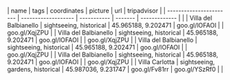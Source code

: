 | name                    | tags                             | coordinates         | picture       | url           | tripadvisor   |
| ----------------------- | -------------------              | -----------         | -------       | ------------- |               |
| Villa del Balbianello   | sightseeing, historical          | 45.965188, 9.202471 | goo.gl/lOFAOI |               | goo.gl/XqjZPU |
| Villa del Balbianello   | sightseeing, historical          | 45.965188, 9.202471 | goo.gl/lOFAOI |               | goo.gl/XqjZPU |
| Villa del Balbianello   | sightseeing, historical          | 45.965188, 9.202471 | goo.gl/lOFAOI |               | goo.gl/XqjZPU |
| Villa del Balbianello   | sightseeing, historical          | 45.965188, 9.202471 | goo.gl/lOFAOI |               | goo.gl/XqjZPU |
| Villa Carlotta          | sightseeing, gardens, historical | 45.987036, 9.231747 | goo.gl/Fv81rr | goo.gl/YSzRf0 |               |
